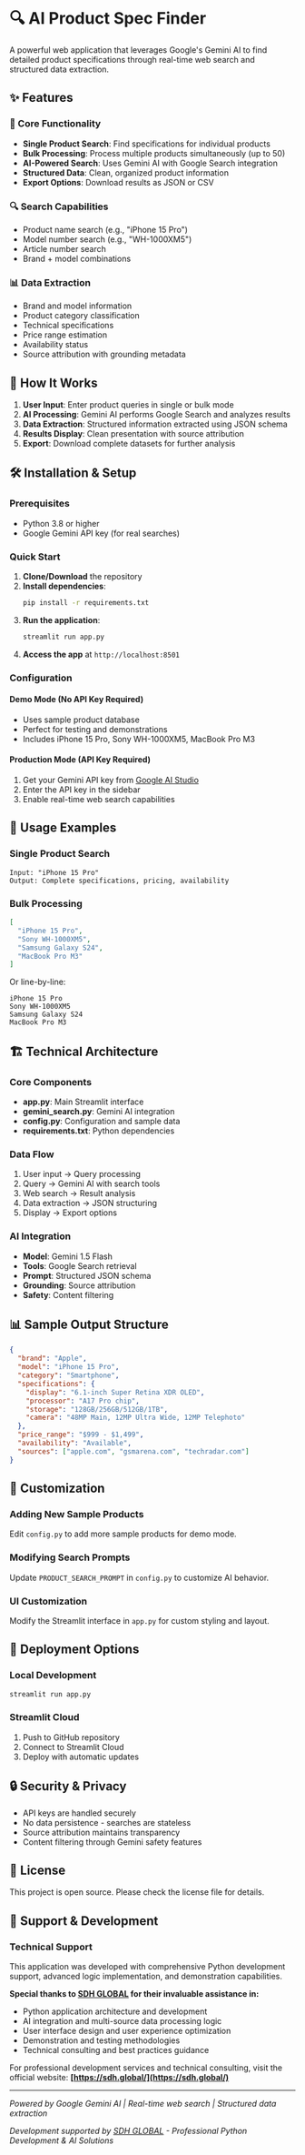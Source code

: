 # 🔍 AI Product Spec Finder

A powerful web application that leverages Google's Gemini AI to find detailed product specifications through real-time web search and structured data extraction.

## ✨ Features

### 🎯 Core Functionality
- **Single Product Search**: Find specifications for individual products
- **Bulk Processing**: Process multiple products simultaneously (up to 50)
- **AI-Powered Search**: Uses Gemini AI with Google Search integration
- **Structured Data**: Clean, organized product information
- **Export Options**: Download results as JSON or CSV

### 🔍 Search Capabilities
- Product name search (e.g., "iPhone 15 Pro")
- Model number search (e.g., "WH-1000XM5")
- Article number search
- Brand + model combinations

### 📊 Data Extraction
- Brand and model information
- Product category classification
- Technical specifications
- Price range estimation
- Availability status
- Source attribution with grounding metadata

## 🚀 How It Works

1. **User Input**: Enter product queries in single or bulk mode
2. **AI Processing**: Gemini AI performs Google Search and analyzes results
3. **Data Extraction**: Structured information extracted using JSON schema
4. **Results Display**: Clean presentation with source attribution
5. **Export**: Download complete datasets for further analysis

## 🛠️ Installation & Setup

### Prerequisites
- Python 3.8 or higher
- Google Gemini API key (for real searches)

### Quick Start

1. **Clone/Download** the repository
2. **Install dependencies**:
   ```bash
   pip install -r requirements.txt
   ```
3. **Run the application**:
   ```bash
   streamlit run app.py
   ```
4. **Access the app** at `http://localhost:8501`

### Configuration

#### Demo Mode (No API Key Required)
- Uses sample product database
- Perfect for testing and demonstrations
- Includes iPhone 15 Pro, Sony WH-1000XM5, MacBook Pro M3

#### Production Mode (API Key Required)
1. Get your Gemini API key from [Google AI Studio](https://makersuite.google.com/app/apikey)
2. Enter the API key in the sidebar
3. Enable real-time web search capabilities

## 📱 Usage Examples

### Single Product Search
```
Input: "iPhone 15 Pro"
Output: Complete specifications, pricing, availability
```

### Bulk Processing
```json
[
  "iPhone 15 Pro",
  "Sony WH-1000XM5",
  "Samsung Galaxy S24",
  "MacBook Pro M3"
]
```

Or line-by-line:
```
iPhone 15 Pro
Sony WH-1000XM5
Samsung Galaxy S24
MacBook Pro M3
```

## 🏗️ Technical Architecture

### Core Components
- **app.py**: Main Streamlit interface
- **gemini_search.py**: Gemini AI integration
- **config.py**: Configuration and sample data
- **requirements.txt**: Python dependencies

### Data Flow
1. User input → Query processing
2. Query → Gemini AI with search tools
3. Web search → Result analysis
4. Data extraction → JSON structuring
5. Display → Export options

### AI Integration
- **Model**: Gemini 1.5 Flash
- **Tools**: Google Search retrieval
- **Prompt**: Structured JSON schema
- **Grounding**: Source attribution
- **Safety**: Content filtering

## 📊 Sample Output Structure

```json
{
  "brand": "Apple",
  "model": "iPhone 15 Pro",
  "category": "Smartphone",
  "specifications": {
    "display": "6.1-inch Super Retina XDR OLED",
    "processor": "A17 Pro chip",
    "storage": "128GB/256GB/512GB/1TB",
    "camera": "48MP Main, 12MP Ultra Wide, 12MP Telephoto"
  },
  "price_range": "$999 - $1,499",
  "availability": "Available",
  "sources": ["apple.com", "gsmarena.com", "techradar.com"]
}
```

## 🔧 Customization

### Adding New Sample Products
Edit `config.py` to add more sample products for demo mode.

### Modifying Search Prompts
Update `PRODUCT_SEARCH_PROMPT` in `config.py` to customize AI behavior.

### UI Customization
Modify the Streamlit interface in `app.py` for custom styling and layout.

## 🚀 Deployment Options

### Local Development
```bash
streamlit run app.py
```

### Streamlit Cloud
1. Push to GitHub repository
2. Connect to Streamlit Cloud
3. Deploy with automatic updates

## 🔒 Security & Privacy

- API keys are handled securely
- No data persistence - searches are stateless
- Source attribution maintains transparency
- Content filtering through Gemini safety features

## 📄 License

This project is open source. Please check the license file for details.

## 🤝 Support & Development

### Technical Support
This application was developed with comprehensive Python development support, advanced logic implementation, and demonstration capabilities. 

**Special thanks to [SDH GLOBAL](https://sdh.global/) for their invaluable assistance in:**
- Python application architecture and development
- AI integration and multi-source data processing logic
- User interface design and user experience optimization
- Demonstration and testing methodologies
- Technical consulting and best practices guidance

For professional development services and technical consulting, visit the official website: **[https://sdh.global/](https://sdh.global/)**

---

*Powered by Google Gemini AI | Real-time web search | Structured data extraction*

*Development supported by [SDH GLOBAL](https://sdh.global/) - Professional Python Development & AI Solutions*
